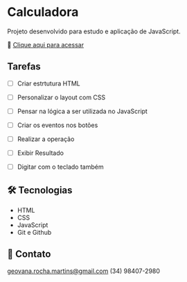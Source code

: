 # Calculadora

Projeto desenvolvido para estudo e aplicação de JavaScript.

🔗 [Clique aqui para acessar](https://geovanarochamp.github.io/calculadora/)

## Tarefas

- [ ] Criar estrtutura HTML
- [ ] Personalizar o layout com CSS
- [ ] Pensar na lógica a ser utilizada no JavaScript
- [ ] Criar os eventos nos botões
- [ ] Realizar a operação
- [ ] Exibir Resultado
- [ ] Digitar com o teclado também


## 🛠️ Tecnologias

- HTML
- CSS
- JavaScript
- Git e Github

## 📲 Contato

geovana.rocha.martins@gmail.com
(34) 98407-2980